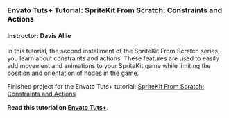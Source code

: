 ### Envato Tuts+ Tutorial: SpriteKit From Scratch: Constraints and Actions

#### Instructor: Davis Allie

In this tutorial, the second installment of the SpriteKit From Scratch series, you learn about constraints and actions. These features are used to easily add movement and animations to your SpriteKit game while limiting the position and orientation of nodes in the game.

Finished project for the Envato Tuts+ tutorial: [SpriteKit From Scratch: Constraints and Actions](http://code.tutsplus.com/tutorials/spritekit-from-scratch-constraints-and-actions--cms-26340)

**Read this tutorial on [Envato Tuts+](https://code.tutsplus.com)**.
